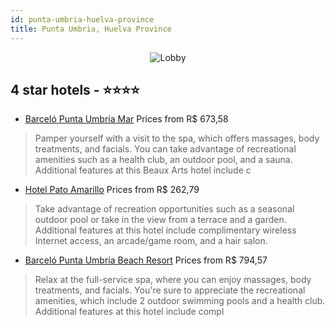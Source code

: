 ```yaml
---
id: punta-umbria-huelva-province
title: Punta Umbria, Huelva Province
---
```


<center><img src="https://i.travelapi.com/hotels/1000000/900000/892100/892076/c43df9b1_z.jpg" alt="Lobby" /></center>


##  4 star hotels - ⭐️⭐️⭐️⭐️

-    [Barceló Punta Umbría Mar](https://us.hurb.com/hotels/punta-umbria/barcelo-punta-umbria-mar-JNP-JP972027?cmp=18055) Prices from R$ 673,58
   > Pamper yourself with a visit to the spa, which offers massages, body treatments, and facials. You can take advantage of recreational amenities such as a health club, an outdoor pool, and a sauna. Additional features at this Beaux Arts hotel include c
-    [Hotel Pato Amarillo](https://us.hurb.com/hotels/punta-umbria/hotel-pato-amarillo-JNP-JP853112?cmp=18055) Prices from R$ 262,79
   > Take advantage of recreation opportunities such as a seasonal outdoor pool or take in the view from a terrace and a garden. Additional features at this hotel include complimentary wireless Internet access, an arcade/game room, and a hair salon.
-    [Barceló Punta Umbría Beach Resort](https://us.hurb.com/hotels/punta-umbria/barcelo-punta-umbria-beach-resort-JNP-JP156490?cmp=18055) Prices from R$ 794,57
   > Relax at the full-service spa, where you can enjoy massages, body treatments, and facials. You're sure to appreciate the recreational amenities, which include 2 outdoor swimming pools and a health club. Additional features at this hotel include compl
